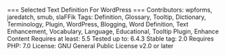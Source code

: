=== Selected Text Definition For WordPress ===
Contributors: wpforms, jaredatch, smub, slaFFik
Tags: Definition, Glossary, Tooltip, Dictionary, Terminology, Plugin, WordPress, Blogging, Word Definition, Text Enhancement, Vocabulary, Language, Educational, Tooltip Plugin, Enhance Content
Requires at least: 5.5
Tested up to: 6.4.3
Stable tag: 2.0
Requires PHP: 7.0
License: GNU General Public License v2.0 or later
